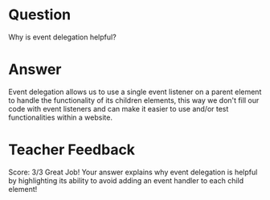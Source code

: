 # Question

Why is event delegation helpful?

# Answer

Event delegation allows us to use a single event listener on a parent element to handle the functionality of its children elements, this way we don't fill our code with event listeners and can make it easier to use and/or test functionalities within a website.

# Teacher Feedback

Score: 3/3
Great Job! Your answer explains why event delegation is helpful by highlighting its ability to avoid adding an event handler to each child element!